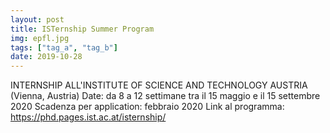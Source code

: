 ```yaml
---
layout: post
title: ISTernship Summer Program
img: epfl.jpg
tags: ["tag_a", "tag_b"]
date: 2019-10-28
---
```


INTERNSHIP ALL'INSTITUTE OF SCIENCE AND TECHNOLOGY AUSTRIA (Vienna, Austria)
Date: da 8 a 12 settimane tra il 15 maggio e il 15 settembre 2020 
Scadenza per application: febbraio 2020
Link al programma: https://phd.pages.ist.ac.at/isternship/